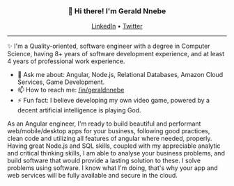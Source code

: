 <h3 align="center">👋 Hi there! I'm Gerald Nnebe</h3>
<p align="center">
  <a href="https://linkedin.com/in/geraldnnebe">LinkedIn</a> •
  <a href="https://twitter.com/Sabre_Foxx">Twitter</a>
</p>

---
✨ I'm a Quality-oriented, software engineer with a degree in Computer Science, having 8+ years of software development experience, and at least 4 years of professional work experience.

- 💬 Ask me about: Angular, Node.js, Relational Databases, Amazon Cloud Services, Game Development.
- 📫 How to reach me: [/in/geraldnnebe](https://linkedin.com/in/geraldnnebe)
- ⚡ Fun fact: I believe developing my own video game, powered by a decent artificial intelligence is playing God.

As an Angular engineer, I'm ready to build beautiful and performant web/mobile/desktop apps for your business, following good practices, clean code and utilizing all features of angular where needed, properly. Having great Node.js and SQL skills, coupled with my appreciable analytic and critical thinking skills, I am able to analyse your business problems, and build software that would provide a lasting solution to these. I solve problems using software. I know what I'm doing, that's why your app and web services will be fully available and secure in the cloud.

<!--
**SabreFoxx/SabreFoxx** is a ✨ _special_ ✨ repository because its `README.md` (this file) appears on your GitHub profile.

Here are some ideas to get you started:

- 🔭 I’m currently working on ...
- 🌱 I’m currently learning ...
- 👯 I’m looking to collaborate on ...
- 🤔 I’m looking for help with ...
- 💬 Ask me about ...
- 📫 How to reach me: ...
- 😄 Pronouns: ...
- ⚡ Fun fact: ...
-->
